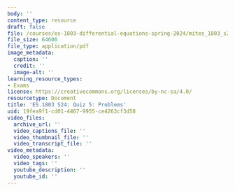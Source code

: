 ```yaml
---
body: ''
content_type: resource
draft: false
file: /courses/es-1803-differential-equations-spring-2024/mites_1803_s24_quiz5.pdf
file_size: 64606
file_type: application/pdf
image_metadata:
  caption: ''
  credit: ''
  image-alt: ''
learning_resource_types:
- Exams
license: https://creativecommons.org/licenses/by-nc-sa/4.0/
resourcetype: Document
title: 'ES.1803 S24: Quiz 5: Problems'
uid: 19fea9f1-cd01-4467-9955-ce4263cf3d58
video_files:
  archive_url: ''
  video_captions_file: ''
  video_thumbnail_file: ''
  video_transcript_file: ''
video_metadata:
  video_speakers: ''
  video_tags: ''
  youtube_description: ''
  youtube_id: ''
---
```

